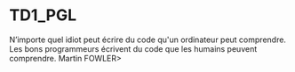 # TD1_PGL
N’importe quel idiot peut écrire du code qu'un ordinateur peut comprendre. Les bons programmeurs écrivent du code que les humains peuvent comprendre. Martin FOWLER>
